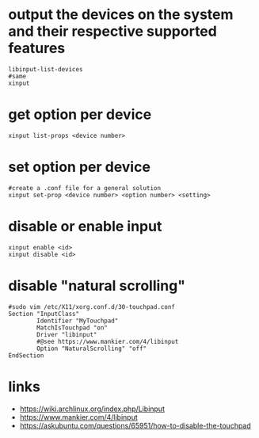 # output the devices on the system and their respective supported features

```
libinput-list-devices
#same
xinput
```

# get option per device

```
xinput list-props <device number>
```

# set option per device

```
#create a .conf file for a general solution
xinput set-prop <device number> <option number> <setting>
```

# disable or enable input

```
xinput enable <id>
xinput disable <id>
```

# disable "natural scrolling"

```
#sudo vim /etc/X11/xorg.conf.d/30-touchpad.conf
Section "InputClass"
        Identifier "MyTouchpad"
        MatchIsTouchpad "on"
        Driver "libinput"
        #@see https://www.mankier.com/4/libinput
        Option "NaturalScrolling" "off"
EndSection
```

# links

* https://wiki.archlinux.org/index.php/Libinput
* https://www.mankier.com/4/libinput
* https://askubuntu.com/questions/65951/how-to-disable-the-touchpad
